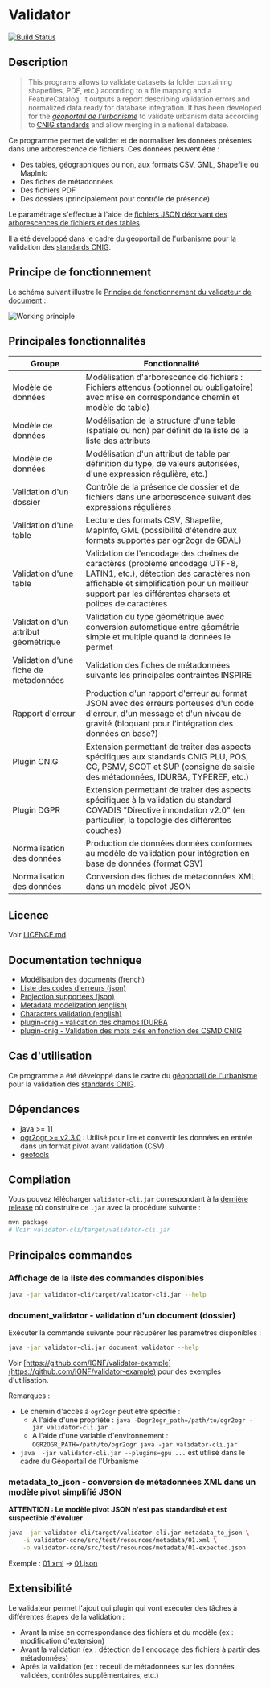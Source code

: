 # Validator

[![Build Status](https://travis-ci.org/IGNF/validator.svg?branch=master)](https://travis-ci.org/IGNF/validator)

## Description

> This programs allows to validate datasets (a folder containing shapefiles, PDF, etc.) according to a file mapping and a FeatureCatalog. It outputs a report describing validation errors and normalized data ready for database integration.
> It has been developed for the [*géoportail de l'urbanisme*](https://www.geoportail-urbanisme.gouv.fr) to validate urbanism data according to [CNIG standards](https://www.geoportail-urbanisme.gouv.fr/standard/) and allow merging in a national database.

Ce programme permet de valider et de normaliser les données présentes dans une arborescence de fichiers. Ces données peuvent être :

* Des tables, géographiques ou non, aux formats CSV, GML, Shapefile ou MapInfo
* Des fiches de métadonnées
* Des fichiers PDF
* Des dossiers (principalement pour contrôle de présence)

Le paramétrage s'effectue à l'aide de [fichiers JSON décrivant des arborescences de fichiers et des tables](https://github.com/IGNF/validator-schema#ignfvalidator-schema).

Il a été développé dans le cadre du [géoportail de l'urbanisme](https://www.geoportail-urbanisme.gouv.fr) pour la validation des [standards CNIG](https://www.geoportail-urbanisme.gouv.fr/standard/).

## Principe de fonctionnement

Le schéma suivant illustre le [Principe de fonctionnement du validateur de document](doc/principe.md) :

![Working principle](doc/img/principe.jpg)

## Principales fonctionnalités

| Groupe                                | Fonctionnalité                                                                                                                                                                                                                       |
|---------------------------------------|--------------------------------------------------------------------------------------------------------------------------------------------------------------------------------------------------------------------------------------|
| Modèle de données                     | Modélisation d'arborescence de fichiers : Fichiers attendus (optionnel ou oubligatoire) avec mise en correspondance chemin et modèle de table)                                                                                       |
| Modèle de données                     | Modélisation de la structure d'une table (spatiale ou non) par définit de la liste de la liste des attributs                                                                                                                         |
| Modèle de données                     | Modélisation d'un attribut de table par définition du type, de valeurs autorisées, d'une expression régulière, etc.)                                                                                                                 |
| Validation d'un dossier               | Contrôle de la présence de dossier et de fichiers dans une arborescence suivant des expressions régulières                                                                                                                           |
| Validation d'une table                | Lecture des formats CSV, Shapefile, MapInfo, GML (possibilité d'étendre aux formats supportés par ogr2ogr de GDAL)                                                                                                                   |
| Validation d'une table                | Validation de l'encodage des chaînes de caractères (problème encodage UTF-8, LATIN1, etc.), détection des caractères non affichable et simplification pour un meilleur support par les différentes charsets et polices de caractères |
| Validation d'un attribut géométrique  | Validation du type géométrique avec conversion automatique entre géométrie simple et multiple quand la données le permet                                                                                                             |
| Validation d'une fiche de métadonnées | Validation des fiches de métadonnées suivants les principales contraintes INSPIRE                                                                                                                                                    |
| Rapport d'erreur                      | Production d'un rapport d'erreur au format JSON avec des erreurs porteuses d'un code d'erreur, d'un message et d'un niveau de gravité (bloquant pour l'intégration des données en base?)                                             |
| Plugin CNIG                           | Extension permettant de traiter des aspects spécifiques aux standards CNIG PLU, POS, CC, PSMV, SCOT et SUP (consigne de saisie des métadonnées, IDURBA, TYPEREF, etc.)                                                               |
| Plugin DGPR                           | Extension permettant de traiter des aspects spécifiques à la validation du standard COVADIS "Directive innondation v2.0" (en particulier, la topologie des différentes couches)                                                      |
| Normalisation des données             | Production de données données conformes au modèle de validation pour intégration en base de données (format CSV)                                                                                                                     |
| Normalisation des données             | Conversion des fiches de métadonnées XML dans un modèle pivot JSON                                                                                                                                                                   |

## Licence

Voir [LICENCE.md](LICENCE.md)

## Documentation technique

* [Modélisation des documents (french)](doc/model.md)
* [Liste des codes d'erreurs (json)](validator-core/src/main/resources/error-code.json)
* [Projection supportées (json)](validator-core/src/main/resources/projection.json)
* [Metadata modelization (english)](doc/metadata.md)
* [Characters validation (english)](doc/characters/index.md)
* [plugin-cnig - validation des champs IDURBA](doc/plugin-cnig/idurba.md)
* [plugin-cnig - Validation des mots clés en fonction des CSMD CNIG](doc/plugin-cnig/keywords.md)

## Cas d'utilisation

Ce programme a été développé dans le cadre du [géoportail de l'urbanisme](https://www.geoportail-urbanisme.gouv.fr) pour la validation des [standards CNIG](https://www.geoportail-urbanisme.gouv.fr/standard/).

## Dépendances

* java >= 11
* [ogr2ogr >= v2.3.0](doc/dependencies/ogr2ogr.md) : Utilisé pour lire et convertir les données en entrée dans un format pivot avant validation (CSV)
* [geotools](doc/dependencies/geotools.md)

## Compilation

Vous pouvez télécharger `validator-cli.jar` correspondant à la [dernière release](https://github.com/IGNF/validator/releases) où construire ce `.jar` avec la procédure suivante :

```bash
mvn package
# Voir validator-cli/target/validator-cli.jar
```

## Principales commandes

### Affichage de la liste des commandes disponibles

```bash
java -jar validator-cli/target/validator-cli.jar --help
```

### document_validator - validation d'un document (dossier)

Exécuter la commande suivante pour récupérer les paramètres disponibles :

```bash
java -jar validator-cli.jar document_validator --help
```

Voir [https://github.com/IGNF/validator-example](https://github.com/IGNF/validator-example) pour des exemples d'utilisation.

Remarques :

* Le chemin d'accès à `ogr2ogr` peut être spécifié :
  * A l'aide d'une propriété : `java -Dogr2ogr_path=/path/to/ogr2ogr -jar validator-cli.jar ...`
  * A l'aide d'une variable d'environnement : `OGR2OGR_PATH=/path/to/ogr2ogr java -jar validator-cli.jar`
* `java  -jar validator-cli.jar --plugins=gpu ...` est utilisé dans le cadre du Géoportail de l'Urbanisme


### metadata_to_json - conversion de métadonnées XML dans un modèle pivot simplifié JSON

**ATTENTION : Le modèle pivot JSON n'est pas standardisé et est suspectible d'évoluer**

```bash
java -jar validator-cli/target/validator-cli.jar metadata_to_json \
    -i validator-core/src/test/resources/metadata/01.xml \
    -o validator-core/src/test/resources/metadata/01-expected.json
```

Exemple : [01.xml](validator-core/src/test/resources/metadata/01.xml) -> [01.json](validator-core/src/test/resources/metadata/01-expected.json)


## Extensibilité

Le validateur permet l'ajout qui plugin qui vont exécuter des tâches à différentes étapes de la validation :

* Avant la mise en correspondance des fichiers et du modèle (ex : modification d'extension)
* Avant la validation (ex : détection de l'encodage des fichiers à partir des métadonnées)
* Après la validation (ex : receuil de métadonnées sur les données validées, contrôles supplémentaires, etc.)

